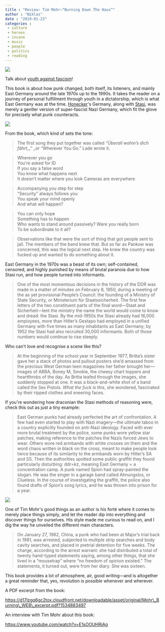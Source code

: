 ```yaml
---
title : "Review: Tim Mohr—“Burning Down The Haus”"
author : "Niklas"
date : "2019-01-23"
categories : 
 - culture
 - heroes
 - insane
 - music
 - people
 - politics
 - reading
---
```


![](https://niklasblog.com/wp-content/9781616208431-1200.jpg)

Talk about [youth against fascism](https://www.youtube.com/watch?v=eWzIlCJAw-o)!

This book is about how punk changed, both itself, its listeners, and mainly East Germany around the late 1970s up to the 1990s. It takes the reader on a journey of personal fulfillment through youth in a dictatorship, which is what East Germany was at the time. [Honecker](https://en.wikipedia.org/wiki/Erich_Honecker)'s Germany, along with [Stasi](https://en.wikipedia.org/wiki/Stasi), was merely a gentler version of super-fascist Nazi Germany, which fit the glove for precisely what punk counteracts.

![](https://si.wsj.net/public/resources/images/RV-AY882_bkrvbu_GS_20180920113319.jpg)

From the book, which kind of sets the tone:

> The first song they put together was called _“Überall wohin’s dich fährt_,_” _or “Wherever You Go.” Lade wrote it.

> Wherever you go  
> You’re asked for ID  
> If you say a false word  
> You know what happens next  
> It doesn’t matter where you look Cameras are everywhere

> Accompanying you step for step  
> “Security” always follows you  
> You speak your mind openly  
> And what will happen?

> You can only hope  
> Something has to happen  
> Who wants to stand around passively? Were you really born  
> To be subordinate to it all?

> Observations like that were the sort of thing that got people sent to jail. The members of the band knew that. But as far as Pankow was concerned, this was the logical next step. He knew the country was fucked up and wanted to do something about it.

East Germany in the 1970s was a beast of its own; self-contained, censored, and highly punished by means of brutal paranoia due to how Stasi run, and how people turned into informants.

> One of the most momentous decisions in the history of the DDR was made in a matter of minutes on February 8, 1950, during a meeting of the as yet provisional People’s Council: the founding of a Ministry of State Security, or Ministerium für Staatssicherheit. The first few letters of the two constituent parts of the final word—Staat and Sicherheit—lent the ministry the name the world would come to know and dread: the Stasi. By the mid-1950s the Stasi already had 16,000 employees, more than Hitler’s Gestapo had employed in a unified Germany with five times as many inhabitants as East Germany; by 1952 the Stasi had also recruited 30,000 informants. Both of those numbers would continue to rise steeply.

Who can't love and recognise a scene like this?

> At the beginning of the school year in September 1977, Britta’s sister gave her a stack of photos and pullout posters she’d amassed from the precious West German teen magazines her father brought her—images of ABBA, Boney M, Smokie, the cheesy chart toppers and heartthrobs of the day. As Britta leafed through the images, she suddenly stopped at one. It was a black-and-white shot of a band called the Sex Pistols. _What the fuck is this_, she wondered, fascinated by their ripped clothes and sneering faces.

If you're wondering how draconian the Stasi methods of reasoning were, check this out as just a tiny example:

> East German punks had already perfected the art of confrontation. A few had even started to play with Nazi imagery—the ultimate taboo in a country explicitly founded on anti-Nazi ideology. Faced with ever more brutal treatment by the police, some punks wore yellow star patches, making reference to the patches the Nazis forced Jews to wear. Others wore red armbands with white crosses on them and the word chaos written in black on the cross, meant to make people look twice because of its similarity to the armbands worn by Hitler’s SA and SS. Then the authorities spotted some public graffiti they found particularly disturbing: ddr=kz, meaning East Germany = a concentration camp. A punk named Spion had spray-painted the slogan. He was the singer in a garage band called Ahnungslos, or Clueless. In the course of investigating the graffiti, the police also found drafts of Spion’s song lyrics, and he was thrown into prison for a year.

![](https://niklasblog.com/wp-content/44029846_1269659199841224_2127665247262081024_o.jpg)

One of Tim Mohr's good things as an author is his forté where it comes to merely place things simply, and let the reader dip into everything and discover things for ourselves. His style made me curious to read on, and I dig the way he unveiled the different main characters.

> On January 27, 1982, China, a punk who had been at Major’s trial back in 1981, was arrested, subjected to multiple strip searches and body cavity searches, and placed in pretrial detention for five weeks. The charge, according to the arrest warrant: she had distributed a total of twenty hand-typed statements saying, among other things, that she lived in a “mousetrap” where “no freedom of opinion existed.” The statements, it turned out, were from her diary. She was sixteen.

This book provides a lot of atmosphere, air, good writing—and is altogether a great reminder that, yes, revolution is possible whenever and wherever.

A PDF excerpt from the book:

https://d17lzgq6gc2tox.cloudfront.net/downloadable/asset/original/Mohr\_Burning\_WEB\_excerpt.pdf?1534883497

An interview with Tim Mohr about this book:

https://www.youtube.com/watch?v=E1sOOUHRiAg
